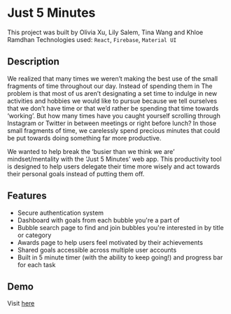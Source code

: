 # Just 5 Minutes

This project was built by Olivia Xu, Lily Salem, Tina Wang and Khloe Ramdhan
Technologies used: `React`, `Firebase`, `Material UI`

## Description
We realized that many times we weren’t making the best use of the small fragments of time throughout our day. Instead of spending them in
The problem is that most of us aren’t designating a set time to indulge in new activities and hobbies we would like to pursue because we tell ourselves that we don’t have time or that we’d rather be spending that time towards ‘working’. But how many times have you caught yourself scrolling through Instagram or Twitter in between meetings or right before lunch? In those small fragments of time, we carelessly spend precious minutes that could be put towards doing something far more productive.

We wanted to help break the ‘busier than we think we are’ mindset/mentality with the ‘Just 5 Minutes’ web app. This productivity tool is designed to help users delegate their time more wisely and act towards their personal goals instead of putting them off. 

## Features
* Secure authentication system
* Dashboard with goals from each bubble you're a part of
* Bubble search page to find and join bubbles you're interested in by title or category
* Awards page to help users feel motivated by their achievements
* Shared goals accessible across multiple user accounts
* Built in 5 minute timer (with the ability to keep going!) and progress bar for each task

## Demo
Visit [here](https://superpositron-project.web.app/)

